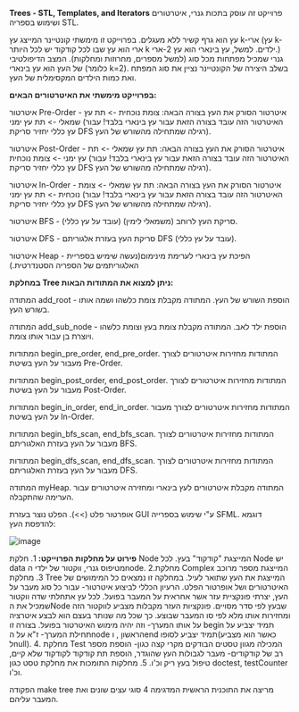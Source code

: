    **Trees - STL, Templates, and Iterators**
 פרוייקט זה עוסק בתכות גנרי, איטרטורים ושימוש בספריה STL.

עץ הוא גרף קשיר ללא מעגלים.
בפרוייקט זו מימשתי קונטיינר המייצג עץ k-ארי (עץ k-ארי הוא עץ שבו לכל קודקוד יש לכל היותר k ילדים. למשל, עץ בינארי הוא עץ 2-ארי.) גנרי
שמכיל מפתחות מכל סוג (למשל מספרים, מחרוזות ומחלקות). 
המצב הדיפולטיבי של העץ הוא עץ בינארי (כלומר k=2). בשלב היצירה של הקונטיינר נציין את סוג המפתח ואת כמות הילדים המקסימלית של העץ.

**בפרוייקט מימשתי את האיטרטורים הבאים:**

 איטרטור Pre-Order - איטרטור הסורק את העץ בצורה הבאה: צומת נוכחית -> תת עץ שמאלי -> תת עץ ימני (האיטרטור הזה עובד בצורה הזאת עבור עץ בינארי בלבד! עבור עץ כללי יחזיר סריקת DFS רגילה שמתחילה מהשורש של העץ).
 
איטרטור Post-Order - איטרטור הסורק את העץ בצורה הבאה: תת עץ שמאלי -> תת עץ ימני -> צומת נוכחית (האיטרטור הזה עובד בצורה הזאת עבור עץ בינארי בלבד! עבור עץ כללי יחזיר סריקת DFS רגילה שמתחילה מהשורש של העץ).

 איטרטור In-Order - איטרטור הסורק את העץ בצורה הבאה: תת עץ שמאלי -> צומת נוכחית -> תת עץ ימני (האיטרטור הזה עובד בצורה הזאת עבור עץ בינארי בלבד! עבור עץ כללי יחזיר סריקת DFS רגילה שמתחילה מהשורש של העץ).
 
 איטרטור BFS - סריקת העץ לרוחב (משמאלי לימין) (עובד על עץ כללי).
 
 איטרטור DFS - סריקת העץ בעזרת אלגוריתם DFS (עובד על עץ כללי).
 
 איטרטור Heap - הפיכת עץ בינארי לערימת מינימום(נעשה שימיש בספריית האלגוריתמים של הספריה הסטנדרטית.)


**במחלקת Tree ניתן למצוא את המתודות הבאות:**

המתודה add_root - הוספת השורש של העץ. המתודה מקבלת צומת כלשהו ושמה אותו בשורש העץ.

המתודה add_sub_node - הוספת ילד לאב. המתודה מקבלת צומת בעץ וצומת כלשהו ויוצרת בן עבור אותו צומת.

המתודות begin_pre_order, end_pre_order. המתודות מחזירות איטרטורים לצורך מעבור על העץ בשיטת Pre-Order.

המתודות begin_post_order, end_post_order. המתודות מחזירות איטרטורים לצורך מעבור על העץ בשיטת Post-Order.

המתודות begin_in_order, end_in_order. המתודות מחזירות איטרטורים לצורך מעבור על העץ בשיטת In-Order.

המתודות begin_bfs_scan, end_bfs_scan. המתודות מחזירות איטרטורים לצורך מעבור על העץ בעזרת האלגוריתם BFS.

המתודות begin_dfs_scan, end_dfs_scan. המתודות מחזירות איטרטורים לצורך מעבור על העץ בעזרת האלגוריתם DFS.

המתודה myHeap. המתודה מקבלת איטרטורים לעץ בינארי ומחזירה איטרטורים עבור הערימה שהתקבלה.

אופרטור פלט (>>). הפלט נוצר בעזרת GUI ע"י שימוש בספרייה SFML. דוגמא להדפסת העץ:

   
![image](https://github.com/RoniHarTuv/Tree_Templates_Iterator/assets/149065885/2183efe8-5e9a-4981-8a8c-82e3ec5471b5)



**פירוט על מחלקות הפרוייקט:**
    1. חלקת Node המייצגת "קודקוד" בעץ. לכל Node יש data מטיפוס גנרי, ווקטור של ילדי הnode.
    2.מחלקת Complex המייצגת מספר מרוכב
    3. מחלקת Tree המייצגת את העץ שתואר לעיל. במחלקה זו נמצאים כל המימושים של האיטרטורים ושל אופרטור הפלט. הרעיון הכללי לביצוע איטרטור- עבור כל סוג מעבר על העץ, יצרתי פונקציית עזר אשר
    אחראית על המעבר בפועל. לכל עץ אתחלתי שדה ווקטור שמכיל את הNode שבעץ לפי סדר מסויים. פונקציות העזר מקבלות מצביע לווקטור הזה ומחזירות אותו מלא לפי סו המעבר שבוצע. כך שכל מה שנותר בעצם
    הוא לבצע איטרציה על אותו המערך- וזה יהיה מימוש האיטרטור בפועל. בצורה זו begin תמיד יצביע על תחילת המערך- ז"א על הnode הראשון , וend תמיד יצביע לסופו(כאשר הוא מצביע לnull).
    4. מחלקת Test המכילה מגוון טסטים הבודקים מקרי קצה כגון- הוספת מספר רב של קודקודים- מעבר לגבולות העץ שהוגדר, הוספת תת קודקוד לקודקוד שלא קיים, טיפול בעץ ריק וכ'ו.
    5. מחלקות התומכות את מחלקת טסט כגון doctest, testCounter  וכ'ו.


הפקודה make tree מריצה את התוכנית הראשית המדגימה 4 סוגי עצים שונים ואת המעבר עליהם.

